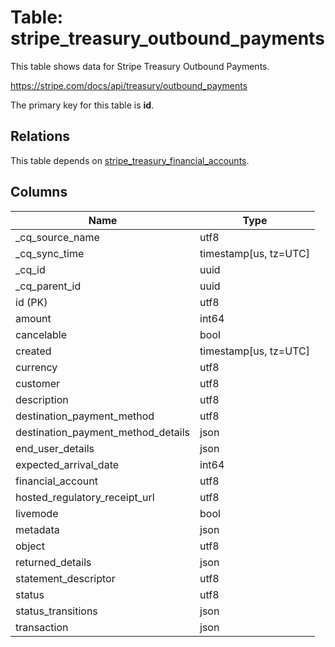 # Table: stripe_treasury_outbound_payments

This table shows data for Stripe Treasury Outbound Payments.

https://stripe.com/docs/api/treasury/outbound_payments

The primary key for this table is **id**.

## Relations

This table depends on [stripe_treasury_financial_accounts](stripe_treasury_financial_accounts).

## Columns

| Name          | Type          |
| ------------- | ------------- |
|_cq_source_name|utf8|
|_cq_sync_time|timestamp[us, tz=UTC]|
|_cq_id|uuid|
|_cq_parent_id|uuid|
|id (PK)|utf8|
|amount|int64|
|cancelable|bool|
|created|timestamp[us, tz=UTC]|
|currency|utf8|
|customer|utf8|
|description|utf8|
|destination_payment_method|utf8|
|destination_payment_method_details|json|
|end_user_details|json|
|expected_arrival_date|int64|
|financial_account|utf8|
|hosted_regulatory_receipt_url|utf8|
|livemode|bool|
|metadata|json|
|object|utf8|
|returned_details|json|
|statement_descriptor|utf8|
|status|utf8|
|status_transitions|json|
|transaction|json|